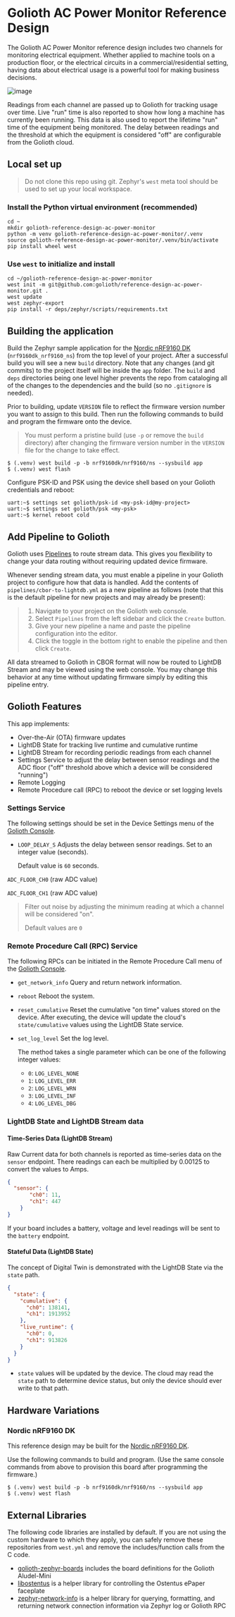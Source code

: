 # Golioth AC Power Monitor Reference Design

The Golioth AC Power Monitor reference design includes two channels for
monitoring electrical equipment. Whether applied to machine tools on a
production floor, or the electrical circuits in a commercial/residential
setting, having data about electrical usage is a powerful tool for
making business decisions.

![image](img/golioth-power-monitor-with-clamp.jpg)

Readings from each channel are passed up to Golioth for tracking usage
over time. Live "run" time is also reported to show how long a machine
has currently been running. This data is also used to report the
lifetime "run" time of the equipment being monitored. The delay between
readings and the threshold at which the equipment is considered "off"
are configurable from the Golioth cloud.

## Local set up

> Do not clone this repo using git. Zephyr's `west` meta tool should be
> used to set up your local workspace.

### Install the Python virtual environment (recommended)

``` shell
cd ~
mkdir golioth-reference-design-ac-power-monitor
python -m venv golioth-reference-design-ac-power-monitor/.venv
source golioth-reference-design-ac-power-monitor/.venv/bin/activate
pip install wheel west
```

### Use `west` to initialize and install

``` shell
cd ~/golioth-reference-design-ac-power-monitor
west init -m git@github.com:golioth/reference-design-ac-power-monitor.git .
west update
west zephyr-export
pip install -r deps/zephyr/scripts/requirements.txt
```

## Building the application

Build the Zephyr sample application for the [Nordic nRF9160
DK](https://www.nordicsemi.com/Products/Development-hardware/nrf9160-dk)
(`nrf9160dk_nrf9160_ns`) from the top level of your project. After a
successful build you will see a new `build` directory. Note that any
changes (and git commits) to the project itself will be inside the `app`
folder. The `build` and `deps` directories being one level higher
prevents the repo from cataloging all of the changes to the dependencies
and the build (so no `.gitignore` is needed).

Prior to building, update `VERSION` file to reflect the firmware version
number you want to assign to this build. Then run the following commands
to build and program the firmware onto the device.

> You must perform a pristine build (use `-p` or remove the `build`
> directory) after changing the firmware version number in the `VERSION`
> file for the change to take effect.

``` text
$ (.venv) west build -p -b nrf9160dk/nrf9160/ns --sysbuild app
$ (.venv) west flash
```

Configure PSK-ID and PSK using the device shell based on your Golioth
credentials and reboot:

``` text
uart:~$ settings set golioth/psk-id <my-psk-id@my-project>
uart:~$ settings set golioth/psk <my-psk>
uart:~$ kernel reboot cold
```

## Add Pipeline to Golioth

Golioth uses [Pipelines](https://docs.golioth.io/data-routing) to route
stream data. This gives you flexibility to change your data routing
without requiring updated device firmware.

Whenever sending stream data, you must enable a pipeline in your Golioth
project to configure how that data is handled. Add the contents of
`pipelines/cbor-to-lightdb.yml` as a new pipeline as follows (note that
this is the default pipeline for new projects and may already be
present):

> 1.  Navigate to your project on the Golioth web console.
> 2.  Select `Pipelines` from the left sidebar and click the `Create`
>     button.
> 3.  Give your new pipeline a name and paste the pipeline configuration
>     into the editor.
> 4.  Click the toggle in the bottom right to enable the pipeline and
>     then click `Create`.

All data streamed to Golioth in CBOR format will now be routed to
LightDB Stream and may be viewed using the web console. You may change
this behavior at any time without updating firmware simply by editing
this pipeline entry.

## Golioth Features

This app implements:

  - Over-the-Air (OTA) firmware updates
  - LightDB State for tracking live runtime and cumulative runtime
  - LightDB Stream for recording periodic readings from each channel
  - Settings Service to adjust the delay between sensor readings and the
    ADC floor ("off" threshold above which a device will be considered
    "running")
  - Remote Logging
  - Remote Procedure call (RPC) to reboot the device or set logging
    levels

### Settings Service

The following settings should be set in the Device Settings menu of the
[Golioth Console](https://console.golioth.io).

  - `LOOP_DELAY_S`
    Adjusts the delay between sensor readings. Set to an integer value
    (seconds).

    Default value is `60` seconds.

`ADC_FLOOR_CH0` (raw ADC value)

`ADC_FLOOR_CH1` (raw ADC value)

> Filter out noise by adjusting the minimum reading at which a channel
> will be considered "on".
>
> Default values are `0`

### Remote Procedure Call (RPC) Service

The following RPCs can be initiated in the Remote Procedure Call menu of
the [Golioth Console](https://console.golioth.io).

  - `get_network_info`
    Query and return network information.

  - `reboot`
    Reboot the system.

  - `reset_cumulative`
    Reset the cumulative "on time" values stored on the device. After
    executing, the device will update the cloud's `state/cumulative`
    values using the LightDB State service.

  - `set_log_level`
    Set the log level.

    The method takes a single parameter which can be one of the
    following integer values:

      - `0`: `LOG_LEVEL_NONE`
      - `1`: `LOG_LEVEL_ERR`
      - `2`: `LOG_LEVEL_WRN`
      - `3`: `LOG_LEVEL_INF`
      - `4`: `LOG_LEVEL_DBG`

### LightDB State and LightDB Stream data

#### Time-Series Data (LightDB Stream)

Raw Current data for both channels is reported as time-series data on
the `sensor` endpoint. There readings can each be multiplied by 0.00125
to convert the values to Amps.

``` json
{
  "sensor": {
       "ch0": 11,
       "ch1": 447
    }
}
```

If your board includes a battery, voltage and level readings will be
sent to the `battery` endpoint.

#### Stateful Data (LightDB State)

The concept of Digital Twin is demonstrated with the LightDB State via
the `state` path.

``` json
{
  "state": {
    "cumulative": {
      "ch0": 138141,
      "ch1": 1913952
    },
    "live_runtime": {
      "ch0": 0,
      "ch1": 913826
    }
  }
}
```

  - `state` values will be updated by the device. The cloud may read the
    `state` path to determine device status, but only the device should
    ever write to that path.

## Hardware Variations

### Nordic nRF9160 DK

This reference design may be built for the [Nordic nRF9160
DK](https://www.nordicsemi.com/Products/Development-hardware/nrf9160-dk).

Use the following commands to build and program. (Use the same console
commands from above to provision this board after programming the
firmware.)

``` text
$ (.venv) west build -p -b nrf9160dk/nrf9160/ns --sysbuild app
$ (.venv) west flash
```

## External Libraries

The following code libraries are installed by default. If you are not
using the custom hardware to which they apply, you can safely remove
these repositories from `west.yml` and remove the includes/function
calls from the C code.

  - [golioth-zephyr-boards](https://github.com/golioth/golioth-zephyr-boards)
    includes the board definitions for the Golioth Aludel-Mini
  - [libostentus](https://github.com/golioth/libostentus) is a helper
    library for controlling the Ostentus ePaper faceplate
  - [zephyr-network-info](https://github.com/golioth/zephyr-network-info)
    is a helper library for querying, formatting, and returning network
    connection information via Zephyr log or Golioth RPC
